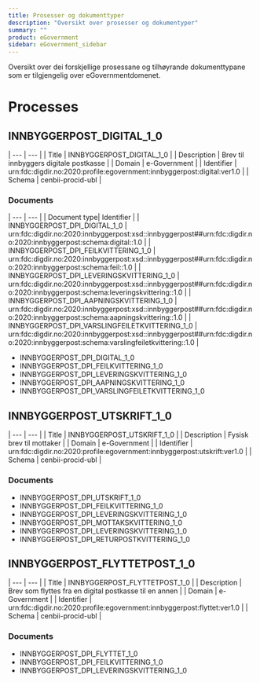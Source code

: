 ```yaml
---
title: Prosesser og dokumenttyper
description: "Oversikt over prosesser og dokumentyper"
summary: ""
product: eGovernment
sidebar: eGovernment_sidebar
---
```


Oversikt over dei forskjellige prosessane og tilhøyrande dokumenttypane som er tilgjengelig over eGovernmentdomenet.

# Processes

## INNBYGGERPOST_DIGITAL_1_0

| --- | --- |
| Title | INNBYGGERPOST_DIGITAL_1_0 |
| Description | Brev til innbyggers digitale postkasse |
| Domain | e-Government |
| Identifier | urn:fdc:digdir.no:2020:profile:egovernment:innbyggerpost:digital:ver1.0 |
| Schema | cenbii-procid-ubl |

### Documents

| --- | --- |
| Document type| Identifier |
| INNBYGGERPOST_DPI_DIGITAL_1_0 | urn:fdc:digdir.no:2020:innbyggerpost:xsd::innbyggerpost##urn:fdc:digdir.no:2020:innbyggerpost:schema:digital::1.0 |
| INNBYGGERPOST_DPI_FEILKVITTERING_1_0 | urn:fdc:digdir.no:2020:innbyggerpost:xsd::innbyggerpost##urn:fdc:digdir.no:2020:innbyggerpost:schema:feil::1.0 |
| INNBYGGERPOST_DPI_LEVERINGSKVITTERING_1_0 | urn:fdc:digdir.no:2020:innbyggerpost:xsd::innbyggerpost##urn:fdc:digdir.no:2020:innbyggerpost:schema:leveringskvittering::1.0 |
| INNBYGGERPOST_DPI_AAPNINGSKVITTERING_1_0 | urn:fdc:digdir.no:2020:innbyggerpost:xsd::innbyggerpost##urn:fdc:digdir.no:2020:innbyggerpost:schema:aapningskvittering::1.0 |
| INNBYGGERPOST_DPI_VARSLINGFEILETKVITTERING_1_0 | urn:fdc:digdir.no:2020:innbyggerpost:xsd::innbyggerpost##urn:fdc:digdir.no:2020:innbyggerpost:schema:varslingfeiletkvittering::1.0 |

- INNBYGGERPOST_DPI_DIGITAL_1_0
- INNBYGGERPOST_DPI_FEILKVITTERING_1_0
- INNBYGGERPOST_DPI_LEVERINGSKVITTERING_1_0
- INNBYGGERPOST_DPI_AAPNINGSKVITTERING_1_0
- INNBYGGERPOST_DPI_VARSLINGFEILETKVITTERING_1_0


## INNBYGGERPOST_UTSKRIFT_1_0

| --- | --- |
| Title | INNBYGGERPOST_UTSKRIFT_1_0 |
| Description | Fysisk brev til mottaker |
| Domain | e-Government |
| Identifier | urn:fdc:digdir.no:2020:profile:egovernment:innbyggerpost:utskrift:ver1.0 |
| Schema | cenbii-procid-ubl |


### Documents
- INNBYGGERPOST_DPI_UTSKRIFT_1_0
- INNBYGGERPOST_DPI_FEILKVITTERING_1_0
- INNBYGGERPOST_DPI_LEVERINGSKVITTERING_1_0
- INNBYGGERPOST_DPI_MOTTAKSKVITTERING_1_0
- INNBYGGERPOST_DPI_LEVERINGSKVITTERING_1_0
- INNBYGGERPOST_DPI_RETURPOSTKVITTERING_1_0


## INNBYGGERPOST_FLYTTETPOST_1_0

| --- | --- |
| Title | INNBYGGERPOST_FLYTTETPOST_1_0 |
| Description | Brev som flyttes fra en digital postkasse til en annen |
| Domain | e-Government |
| Identifier | urn:fdc:digdir.no:2020:profile:egovernment:innbyggerpost:flyttet:ver1.0 |
| Schema | cenbii-procid-ubl |


### Documents
- INNBYGGERPOST_DPI_FLYTTET_1_0
- INNBYGGERPOST_DPI_FEILKVITTERING_1_0
- INNBYGGERPOST_DPI_LEVERINGSKVITTERING_1_0
